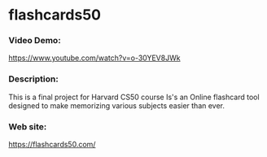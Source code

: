 # flashcards50

### Video Demo:

https://www.youtube.com/watch?v=o-30YEV8JWk

### Description:

This is a final project for Harvard CS50 course
Is's an Online flashcard tool designed to make memorizing various subjects easier than ever.

### Web site:

https://flashcards50.com/
